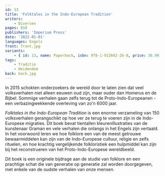 ```yaml
---
id: 13
title: 'Folktales in the Indo-European Tradition'
writers:
    - Diversen
pages: 810
publishers: 'Imperium Press'
date: '2022-01-01'
languages: Engels
front: front.jpg
variants:
    - { id: 13, name: Paperback, isbn: 978-1-922602-26-8, price: 36.99, out_of_stock: 0 }
tags:
    - Traditie
    - Heidendom
back: back.jpg
---
```


In 2015 schokten onderzoekers de wereld door te laten zien dat veel volksverhalen niet alleen eeuwen oud zijn, maar ouder dan Homerus en de Bijbel. Sommige verhalen gaan zelfs terug tot de Proto-Indo-Europeanen - een verbazingwekkende overleving van zo'n 6000 jaar.

*Folktales in the Indo-European Tradition* is een enorme verzameling van 150 volksverhalen gerangschikt op hoe ver ze terug te voeren zijn in de Indo-Europese migraties. Dit boek bevat tientallen kleurenillustraties van de kunstenaar Graman en vele verhalen die onlangs in het Engels zijn vertaald. In het voorwoord leren we hoe folklore een van de meest getrouwe bewaarmiddelen kan zijn van de Indo-Europese cultuur, religie en zelfs rituelen, en hoe krachtig vergelijkende folkloristiek een hulpmiddel kan zijn bij het reconstrueren van het Proto-Indo-Europese wereldbeeld.

Dit boek is een originele bijdrage aan de studie van folklore en een prachtige schat die van generatie op generatie zal worden doorgegeven, met enkele van de oudste verhalen van onze mensen.
